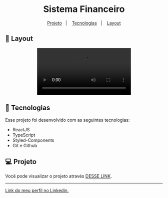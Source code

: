 <h1 align="center"> Sistema Financeiro </h1>

<p align="center">
  <a href="#-projeto">Projeto</a>&nbsp;&nbsp;&nbsp;|&nbsp;&nbsp;&nbsp;
  <a href="#-tecnologias">Tecnologias</a>&nbsp;&nbsp;&nbsp;|&nbsp;&nbsp;&nbsp;
  <a href="#-layout">Layout</a>
</p>

## 🔖 Layout

<p align="center">
  <video src="https://user-images.githubusercontent.com/111329429/210662193-990677cd-0c76-4b59-b9e6-f14092211c8f.mp4">
</p>

## 🚀 Tecnologias

Esse projeto foi desenvolvido com as seguintes tecnologias:

- ReactJS
- TypeScript
- Styled-Components
- Git e Github

## 💻 Projeto

Você pode visualizar o projeto através [DESSE LINK](https://app-sist-financeiro.netlify.app).

---

[Link do meu perfil no Linkedin.](https://www.linkedin.com/in/felipe-moises-4a1b58248/)
